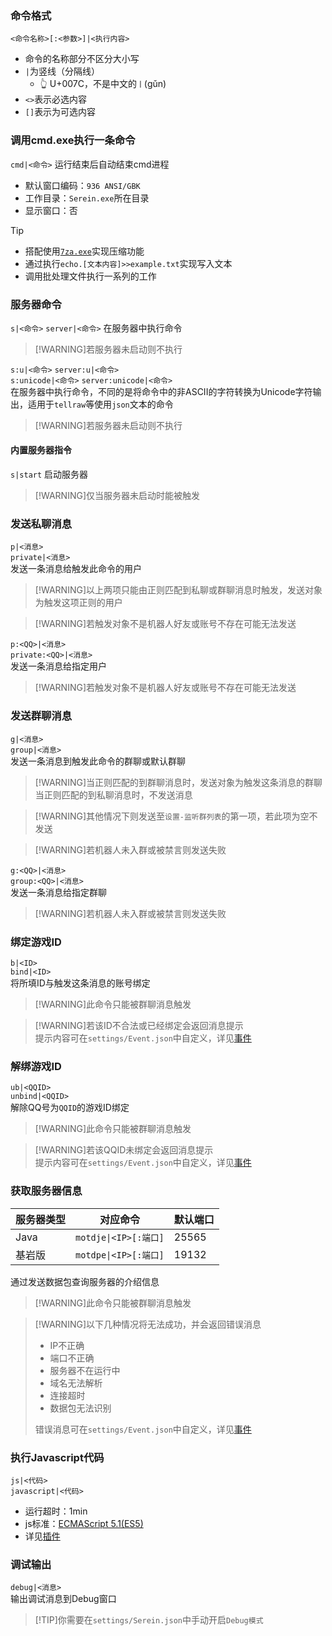 ### 命令格式

`<命令名称>[:<参数>]|<执行内容>`

- 命令的名称部分不区分大小写
- `|`为竖线（分隔线）
  - 👆 U+007C，不是中文的`丨`(gǔn)
- `<>`表示必选内容
- `[]`表示为可选内容

### 调用cmd.exe执行一条命令

`cmd|<命令>`
运行结束后自动结束cmd进程

- 默认窗口编码：`936 ANSI/GBK`  
- 工作目录：`Serein.exe`所在目录  
- 显示窗口：否  

>[!TIP]
>
>- 搭配使用[`7za.exe`](https://www.7-zip.org/download.html)实现压缩功能  
>- 通过执行`echo.[文本内容]>>example.txt`实现写入文本  
>- 调用批处理文件执行一系列的工作
  
### 服务器命令

`s|<命令>`
`server|<命令>`
在服务器中执行命令  

>[!WARNING]若服务器未启动则不执行

`s:u|<命令>`
`server:u|<命令>`  
`s:unicode|<命令>`
`server:unicode|<命令>`  
在服务器中执行命令，不同的是将命令中的非ASCII的字符转换为Unicode字符输出，适用于`tellraw`等使用`json`文本的命令

>[!WARNING]若服务器未启动则不执行

#### 内置服务器指令

`s|start` 启动服务器  

>[!WARNING]仅当服务器未启动时能被触发

### 发送私聊消息

`p|<消息>`  
`private|<消息>`  
发送一条消息给触发此命令的用户

>[!WARNING]以上两项只能由正则匹配到私聊或群聊消息时触发，发送对象为触发这项正则的用户

>[!WARNING]若触发对象不是机器人好友或账号不存在可能无法发送  

`p:<QQ>|<消息>`  
`private:<QQ>|<消息>`  
发送一条消息给指定用户

>[!WARNING]若触发对象不是机器人好友或账号不存在可能无法发送  

### 发送群聊消息

`g|<消息>`  
`group|<消息>`  
发送一条消息到触发此命令的群聊或默认群聊

>[!WARNING]当正则匹配的到群聊消息时，发送对象为触发这条消息的群聊  
当正则匹配的到私聊消息时，不发送消息

>[!WARNING]其他情况下则发送至`设置-监听群列表`的第一项，若此项为空不发送

>[!WARNING]若机器人未入群或被禁言则发送失败

`g:<QQ>|<消息>`  
`group:<QQ>|<消息>`  
发送一条消息给指定群聊

>[!WARNING]若机器人未入群或被禁言则发送失败

### 绑定游戏ID

`b|<ID>`  
`bind|<ID>`  
将所填ID与触发这条消息的账号绑定

>[!WARNING]此命令只能被群聊消息触发

>[!WARNING]若该ID不合法或已经绑定会返回消息提示  
提示内容可在`settings/Event.json`中自定义，详见[事件](Function/Event.md)  

### 解绑游戏ID

`ub|<QQID>`  
`unbind|<QQID>`  
解除QQ号为`QQID`的游戏ID绑定

>[!WARNING]此命令只能被群聊消息触发

>[!WARNING]若该QQID未绑定会返回消息提示  
提示内容可在`settings/Event.json`中自定义，详见[事件](Function/Event.md)

### 获取服务器信息

| 服务器类型 | 对应命令              | 默认端口 |
| ---------- | --------------------- | -------- |
| Java       | `motdje\|<IP>[:端口]` | 25565    |
| 基岩版     | `motdpe\|<IP>[:端口]` | 19132    |

通过发送数据包查询服务器的介绍信息

>[!WARNING]此命令只能被群聊消息触发  

>[!WARNING]以下几种情况将无法成功，并会返回错误消息
>
>- IP不正确  
>- 端口不正确  
>- 服务器不在运行中  
>- 域名无法解析  
>- 连接超时  
>- 数据包无法识别
>
>错误消息可在`settings/Event.json`中自定义，详见[事件](Function/Event.md)

### 执行Javascript代码

`js|<代码>`  
`javascript|<代码>`

- 运行超时：1min
- js标准：[ECMAScript 5.1(ES5)](http://www.ecma-international.org/ecma-262/5.1/)
- 详见[插件](Function/JSPlugin.md)

### 调试输出

`debug|<消息>`  
输出调试消息到Debug窗口

>[!TIP]你需要在`settings/Serein.json`中手动开启`Debug模式`
